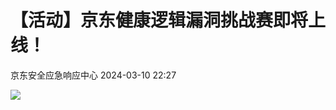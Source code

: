 #  【活动】京东健康逻辑漏洞挑战赛即将上线！   
 京东安全应急响应中心   2024-03-10 22:27  
  
![](https://mmbiz.qpic.cn/sz_mmbiz_jpg/Z9MuUwaeeGIupRULQ8SJ0po2dmY9SpwWqzqLLFSJBuuVZPeic6dpHic7TnZW3bJlrPVSLjSJa3BojZ1sf58Cyp1Q/640?wx_fmt=jpeg&from=appmsg "")  
  
